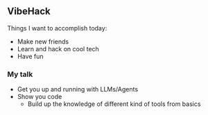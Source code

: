## VibeHack

Things I want to accomplish today:

- Make new friends
- Learn and hack on cool tech
- Have fun

### My talk

- Get you up and running with LLMs/Agents
- Show you code
  - Build up the knowledge of different kind of tools from basics
